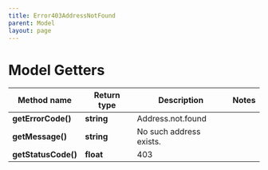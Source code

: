 ```yaml
---
title: Error403AddressNotFound
parent: Model
layout: page
---
```


# Model Getters

Method name | Return type | Description | Notes
------------ | ------------- | ------------- | -------------
**getErrorCode()** | **string** | Address.not.found |
**getMessage()** | **string** | No such address exists. |
**getStatusCode()** | **float** | 403 |

